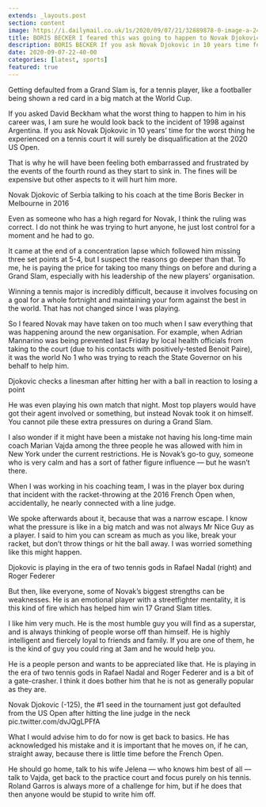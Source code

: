 ```yaml
---
extends: _layouts.post
section: content
image: https://i.dailymail.co.uk/1s/2020/09/07/21/32889878-0-image-a-24_1599509728036.jpg 
title: BORIS BECKER I feared this was going to happen to Novak Djokovic... when I was his coach 
description: BORIS BECKER If you ask Novak Djokovic in 10 years time for the worst thing he experienced on a tennis court it will surely be disqualification at the 2020 US Open. He will be feeling embarrassed. 
date: 2020-09-07-22-40-00 
categories: [latest, sports] 
featured: true 
--- 
```

Getting defaulted from a Grand Slam is, for a tennis player, like a footballer being shown a red card in a big match at the World Cup.

If you asked David Beckham what the worst thing to happen to him in his career was, I am sure he would look back to the incident of 1998 against Argentina. If you ask Novak Djokovic in 10 years’ time for the worst thing he experienced on a tennis court it will surely be disqualification at the 2020 US Open.

That is why he will have been feeling both embarrassed and frustrated by the events of the fourth round as they start to sink in. The fines will be expensive but other aspects to it will hurt him more.

Novak Djokovic of Serbia talking to his coach at the time Boris Becker in Melbourne in 2016

Even as someone who has a high regard for Novak, I think the ruling was correct. I do not think he was trying to hurt anyone, he just lost control for a moment and he had to go.

It came at the end of a concentration lapse which followed him missing three set points at 5-4, but I suspect the reasons go deeper than that. To me, he is paying the price for taking too many things on before and during a Grand Slam, especially with his leadership of the new players’ organisation.

Winning a tennis major is incredibly difficult, because it involves focusing on a goal for a whole fortnight and maintaining your form against the best in the world. That has not changed since I was playing.

So I feared Novak may have taken on too much when I saw everything that was happening around the new organisation. For example, when Adrian Mannarino was being prevented last Friday by local health officials from taking to the court (due to his contacts with positively-tested Benoit Paire), it was the world No 1 who was trying to reach the State Governor on his behalf to help him.

Djokovic checks a linesman after hitting her with a ball in reaction to losing a point

He was even playing his own match that night. Most top players would have got their agent involved or something, but instead Novak took it on himself. You cannot pile these extra pressures on during a Grand Slam.

I also wonder if it might have been a mistake not having his long-time main coach Marian Vajda among the three people he was allowed with him in New York under the current restrictions. He is Novak’s go-to guy, someone who is very calm and has a sort of father figure influence — but he wasn’t there.

When I was working in his coaching team, I was in the player box during that incident with the racket-throwing at the 2016 French Open when, accidentally, he nearly connected with a line judge.

We spoke afterwards about it, because that was a narrow escape. I know what the pressure is like in a big match and was not always Mr Nice Guy as a player. I said to him you can scream as much as you like, break your racket, but don’t throw things or hit the ball away. I was worried something like this might happen.

Djokovic is playing in the era of two tennis gods in Rafael Nadal (right) and Roger Federer

But then, like everyone, some of Novak’s biggest strengths can be weaknesses. He is an emotional player with a streetfighter mentality, it is this kind of fire which has helped him win 17 Grand Slam titles.

I like him very much. He is the most humble guy you will find as a superstar, and is always thinking of people worse off than himself. He is highly intelligent and fiercely loyal to friends and family. If you are one of them, he is the kind of guy you could ring at 3am and he would help you.

He is a people person and wants to be appreciated like that. He is playing in the era of two tennis gods in Rafael Nadal and Roger Federer and is a bit of a gate-crasher. I think it does bother him that he is not as generally popular as they are.

Novak Djokovic (-125), the #1 seed in the tournament just got defaulted from the US Open after hitting the line judge in the neck pic.twitter.com/dvJQgLPFfA

What I would advise him to do for now is get back to basics. He has acknowledged his mistake and it is important that he moves on, if he can, straight away, because there is little time before the French Open.

He should go home, talk to his wife Jelena — who knows him best of all — talk to Vajda, get back to the practice court and focus purely on his tennis. Roland Garros is always more of a challenge for him, but if he does that then anyone would be stupid to write him off.

